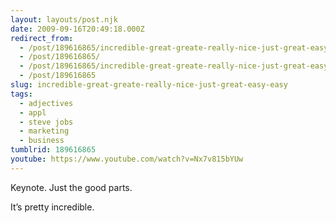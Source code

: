 ```yaml
---
layout: layouts/post.njk
date: 2009-09-16T20:49:18.000Z
redirect_from:
  - /post/189616865/incredible-great-greate-really-nice-just-great-easy-easy/
  - /post/189616865/
  - /post/189616865/incredible-great-greate-really-nice-just-great-easy-easy
  - /post/189616865
slug: incredible-great-greate-really-nice-just-great-easy-easy
tags:
  - adjectives
  - appl
  - steve jobs
  - marketing
  - business
tumblrid: 189616865
youtube: https://www.youtube.com/watch?v=Nx7v815bYUw
---
```

<p>Keynote.  Just the good parts.</p>

<p>It&rsquo;s pretty incredible.</p>
